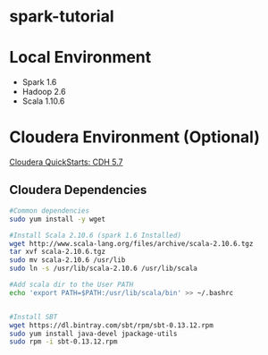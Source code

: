 # spark-tutorial

# Local Environment

* Spark 1.6
* Hadoop 2.6
* Scala 1.10.6

# Cloudera Environment (Optional)

[Cloudera QuickStarts: CDH 5.7](http://www.cloudera.com/downloads/quickstart_vms/5-7.html)

## Cloudera Dependencies

```bash
#Common dependencies
sudo yum install -y wget

#Install Scala 2.10.6 (spark 1.6 Installed)
wget http://www.scala-lang.org/files/archive/scala-2.10.6.tgz
tar xvf scala-2.10.6.tgz
sudo mv scala-2.10.6 /usr/lib
sudo ln -s /usr/lib/scala-2.10.6 /usr/lib/scala

#Add scala dir to the User PATH
echo 'export PATH=$PATH:/usr/lib/scala/bin' >> ~/.bashrc


#Install SBT
wget https://dl.bintray.com/sbt/rpm/sbt-0.13.12.rpm
sudo yum install java-devel jpackage-utils
sudo rpm -i sbt-0.13.12.rpm
```
